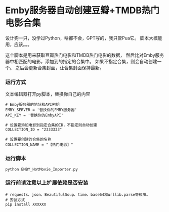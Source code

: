 # Emby服务器自动创建豆瓣+TMDB热门电影合集
设计狗一只，没学过Python，啥都不会，GPT写的，我只管Pua它。
脚本大概能用，应该。。。

这个脚本是用来获取豆瓣热门电影和TMDB热门电影的数据，
然后比对Emby服务器中相匹配的电影，添加到的指定的合集中。 
如果不指定合集，则会自动创建一个。
之后会更新合集封面，让合集封面保持最新。

### 运行方式
文本编辑器打开py脚本，替换你自己的内容

```Plain Text
# Emby服务器的地址和API密钥
EMBY_SERVER = '替换你的EMBY服务器'
API_KEY = '替换你的EmbyAPI'

# 设置要添加电影到指定合集的ID，不指定则自动创建
COLLECTION_ID = "2333333"

# 设置要创建的合集的名称
COLLECTION_NAME = "【热门电影】"
```
### 运行脚本
```Plain Text
python EMBY_HotMovie_Importer.py
```
### 运行前请注意以上扩展依赖是否安装
```Plain Text
# requests、json、BeautifulSoup、time、base64和urllib.parse等模块。
# 安装方式
pip install XXXXXX

```
